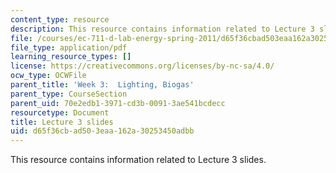 ```yaml
---
content_type: resource
description: This resource contains information related to Lecture 3 slides.
file: /courses/ec-711-d-lab-energy-spring-2011/d65f36cbad503eaa162a30253450adbb_MITEC_711S11_lec03.pdf
file_type: application/pdf
learning_resource_types: []
license: https://creativecommons.org/licenses/by-nc-sa/4.0/
ocw_type: OCWFile
parent_title: 'Week 3:  Lighting, Biogas'
parent_type: CourseSection
parent_uid: 70e2edb1-3971-cd3b-0091-3ae541bcdecc
resourcetype: Document
title: Lecture 3 slides
uid: d65f36cb-ad50-3eaa-162a-30253450adbb
---
```

This resource contains information related to Lecture 3 slides.
